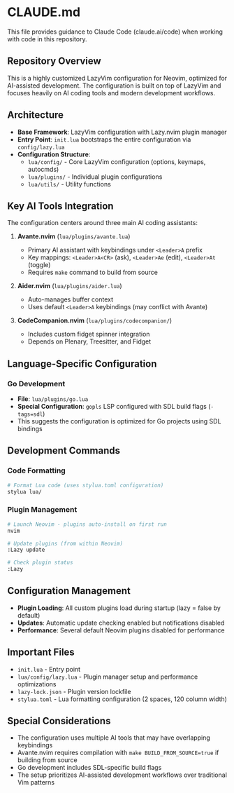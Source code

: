 # CLAUDE.md

This file provides guidance to Claude Code (claude.ai/code) when working with code in this repository.

## Repository Overview

This is a highly customized LazyVim configuration for Neovim, optimized for AI-assisted development. The configuration is built on top of LazyVim and focuses heavily on AI coding tools and modern development workflows.

## Architecture

- **Base Framework**: LazyVim configuration with Lazy.nvim plugin manager
- **Entry Point**: `init.lua` bootstraps the entire configuration via `config/lazy.lua`
- **Configuration Structure**:
  - `lua/config/` - Core LazyVim configuration (options, keymaps, autocmds)
  - `lua/plugins/` - Individual plugin configurations
  - `lua/utils/` - Utility functions

## Key AI Tools Integration

The configuration centers around three main AI coding assistants:

1. **Avante.nvim** (`lua/plugins/avante.lua`)
   - Primary AI assistant with keybindings under `<Leader>A` prefix
   - Key mappings: `<Leader>A<CR>` (ask), `<Leader>Ae` (edit), `<Leader>At` (toggle)
   - Requires `make` command to build from source

2. **Aider.nvim** (`lua/plugins/aider.lua`)
   - Auto-manages buffer context
   - Uses default `<Leader>A` keybindings (may conflict with Avante)

3. **CodeCompanion.nvim** (`lua/plugins/codecompanion/`)
   - Includes custom fidget spinner integration
   - Depends on Plenary, Treesitter, and Fidget

## Language-Specific Configuration

### Go Development
- **File**: `lua/plugins/go.lua`
- **Special Configuration**: `gopls` LSP configured with SDL build flags (`-tags=sdl`)
- This suggests the configuration is optimized for Go projects using SDL bindings

## Development Commands

### Code Formatting
```bash
# Format Lua code (uses stylua.toml configuration)
stylua lua/
```

### Plugin Management
```bash
# Launch Neovim - plugins auto-install on first run
nvim

# Update plugins (from within Neovim)
:Lazy update

# Check plugin status
:Lazy
```

## Configuration Management

- **Plugin Loading**: All custom plugins load during startup (lazy = false by default)
- **Updates**: Automatic update checking enabled but notifications disabled
- **Performance**: Several default Neovim plugins disabled for performance

## Important Files

- `init.lua` - Entry point
- `lua/config/lazy.lua` - Plugin manager setup and performance optimizations  
- `lazy-lock.json` - Plugin version lockfile
- `stylua.toml` - Lua formatting configuration (2 spaces, 120 column width)

## Special Considerations

- The configuration uses multiple AI tools that may have overlapping keybindings
- Avante.nvim requires compilation with `make BUILD_FROM_SOURCE=true` if building from source
- Go development includes SDL-specific build flags
- The setup prioritizes AI-assisted development workflows over traditional Vim patterns